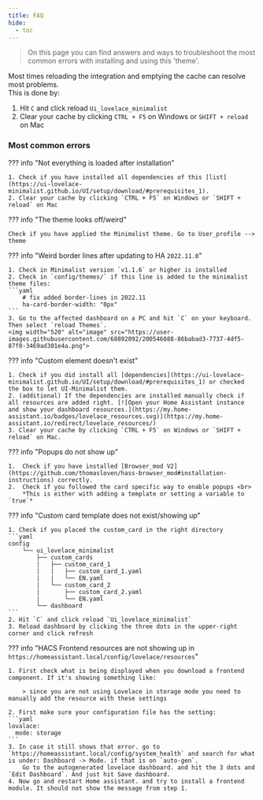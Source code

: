 ```yaml
---
title: FAQ
hide:
  - toc
---
```


<!-- markdownlint-disable MD046 -->
> On this page you can find answers and ways to troubleshoot the most common errors with installing and using this 'theme'.

Most times reloading the integration and emptying the cache can resolve most problems. <br>
This is done by:

1. Hit `C` and click reload `Ui_lovelace_minimalist`
2. Clear your cache by clicking `CTRL + F5` on Windows or `SHIFT + reload` on Mac

### Most common errors

??? info "Not everything is loaded after installation"

    1. Check if you have installed all dependencies of this [list](https://ui-lovelace-minimalist.github.io/UI/setup/download/#prerequisites_1).
    2. Clear your cache by clicking `CTRL + F5` on Windows or `SHIFT + reload` on Mac

??? info "The theme looks off/weird"

    Check if you have applied the Minimalist theme. Go to User_profile --> theme

??? info "Weird border lines after updating to HA `2022.11.0`"

    1. Check in Minimalist version `v1.1.6` or higher is installed
    2. Check in `config/themes/` if this line is added to the minimalist theme files:
    ```yaml
        # fix added border-lines in 2022.11
        ha-card-border-width: "0px"
    ```
    3. Go to the affected dashboard on a PC and hit `C` on your keyboard. Then select `reload Themes`.
    <img width="520" alt="image" src="https://user-images.githubusercontent.com/68892092/200546088-86babad3-7737-4df5-87f0-3469ad301e4a.png">

??? info "Custom element doesn't exist"

    1. Check if you did install all [dependencies](https://ui-lovelace-minimalist.github.io/UI/setup/download/#prerequisites_1) or checked the box to let UI-Minimalist them.
    2. (additional) If the dependencies are installed manually check if all resources are added right. [![Open your Home Assistant instance and show your dashboard resources.](https://my.home-assistant.io/badges/lovelace_resources.svg)](https://my.home-assistant.io/redirect/lovelace_resources/)
    3. Clear your cache by clicking `CTRL + F5` on Windows or `SHIFT + reload` on Mac.

??? info "Popups do not show up"

    1.  Check if you have installed [Browser_mod V2](https://github.com/thomasloven/hass-browser_mod#installation-instructions) correctly.
    2.  Check if you followed the card specific way to enable popups <br>
        *This is either with adding a template or setting a variable to `true`*

??? info "Custom card template does not exist/showing up"

    1. Check if you placed the custom_card in the right directory
    ```yaml
    config
        └── ui_lovelace_minimalist
            ├── custom_cards
            |   ├── custom_card_1
            |   |   ├── custom_card_1.yaml
            |   |   └── EN.yaml
            |   └── custom_card_2
            |       ├── custom_card_2.yaml
            |       └── EN.yaml
            └── dashboard
    ```
    2. Hit `C` and click reload `Ui_lovelace_minimalist`
    3. Reload dashboard by clicking the three dots in the upper-right corner and click refresh

??? info "HACS Frontend resources are not showing up in `https://homeassistant.local/config/lovelace/resources`"

    1. First check what is being displayed when you download a frontend component. If it's showing something like:

        > since you are not using Lovelace in storage mode you need to manually add the resource with these settings

    2. First make sure your configuration file has the setting:
    ```yaml
    lovalace:
      mode: storage
    ```
    3. In case it still shows that error. go to `https://homeassistant.local/config/system_health` and search for what is under: Dashboard -> Mode. if that is on `auto-gen`.
        Go to the autogenerated lovelace dashboard. and hit the 3 dots and `Edit Dashboard`. And just hit Save dashboard.
    4. Now go and restart Home assistant. and try to install a frontend module. It should not show the message from step 1.
